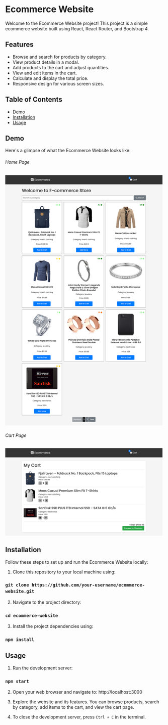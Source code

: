 # Ecommerce Website

Welcome to the Ecommerce Website project! This project is a simple ecommerce website built using React, React Router, and Bootstrap 4.

## Features

- Browse and search for products by category.
- View product details in a modal.
- Add products to the cart and adjust quantities.
- View and edit items in the cart.
- Calculate and display the total price.
- Responsive design for various screen sizes.

## Table of Contents

- [Demo](#demo)
- [Installation](#installation)
- [Usage](#usage)

## Demo

Here's a glimpse of what the Ecommerce Website looks like:

<h6>Home Page</h6>
<img src="https://github.com/yash8598/React-E-Commerce-Store/blob/main/demo/home.png?raw=true" alt="Home Page" width="500px">

<br />
<h6>Cart Page</h6>
<img src="https://github.com/yash8598/React-E-Commerce-Store/blob/main/demo/cart.png?raw=true" alt="Cart Page" width="500px">


## Installation

Follow these steps to set up and run the Ecommerce Website locally:

1. Clone this repository to your local machine using:
### `git clone https://github.com/your-username/ecommerce-website.git`


2. Navigate to the project directory:
### `cd ecommerce-website`


3. Install the project dependencies using:
### `npm install`


## Usage

1. Run the development server:
### `npm start`


2. Open your web browser and navigate to: http://localhost:3000

3. Explore the website and its features. You can browse products, search by category, add items to the cart, and view the cart page.

4. To close the development server, press `Ctrl + C` in the terminal.
